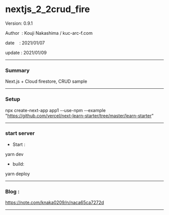 ﻿# nextjs_2_2crud_fire

 Version: 0.9.1

 Author  : Kouji Nakashima / kuc-arc-f.com

 date    : 2021/01/07 

 update  : 2021/01/09

***
### Summary

Next.js + Cloud firestore, CRUD sample

***
### Setup

npx create-next-app app1 --use-npm --example "https://github.com/vercel/next-learn-starter/tree/master/learn-starter"

***
### start server
* Start :

yarn dev

* build:

yarn deploy


***
### Blog :

https://note.com/knaka0209/n/naca65ca7272d

***

